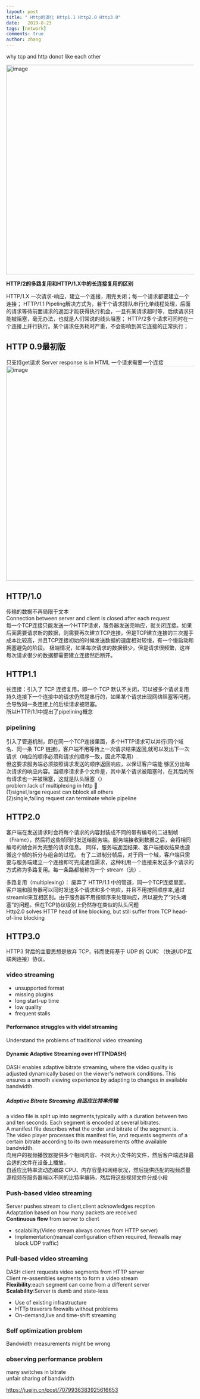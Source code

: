 ```yaml
---
layout: post
title: " Http的演化 Http1.1 Http2.0 Http3.0"
date:   2019-8-23
tags: [network]
comments: true
author: zhang
---
```

why tcp and http donot like each other  

<img width="561" alt="image" src="https://github.com/zhang-mickey/zhang-mickey.github.io/assets/145342600/ffe2d732-63bb-45eb-8a40-42e60a6060c6">

**HTTP/2的多路复用和HTTP/1.X中的长连接复用的区别**

HTTP/1.X 一次请求-响应，建立一个连接，用完关闭；每一个请求都要建立一个连接；
HTTP/1.1 Pipeling解决方式为，若干个请求排队串行化单线程处理，后面的请求等待前面请求的返回才能获得执行机会，一旦有某请求超时等，后续请求只能被阻塞，毫无办法，也就是人们常说的线头阻塞；
HTTP/2多个请求可同时在一个连接上并行执行。某个请求任务耗时严重，不会影响到其它连接的正常执行；

## HTTP 0.9最初版
只支持get请求
Server response is in HTML
一个请求需要一个连接
<img width="575" alt="image" src="https://github.com/zhang-mickey/zhang-mickey.github.io/assets/145342600/3b351bf4-6a2d-45b1-9d93-ea9111b475d1">
## HTTP/1.0
传输的数据不再局限于文本  
Connection between server and client is closed after each request  
每一个TCP连接只能发送一个HTTP请求，服务器发送完响应，就关闭连接。如果后面需要请求新的数据，则需要再次建立TCP连接，但是TCP建立连接的三次握手成本比较高，并且TCP连接初始的时候发送数据的速度相对较慢，有一个慢启动和拥塞避免的阶段。
极端情况，如果每次请求的数据很少，但是请求很频繁，这样每次请求很少的数据都需要建立连接然后断开。

## HTTP1.1
长连接：引入了 TCP 连接复用，即一个 TCP 默认不关闭，可以被多个请求复用  
持久连接下一个连接中的请求仍然是串行的，如果某个请求出现网络阻塞等问题，会导致同一条连接上的后续请求被阻塞。   
所以HTTP/1.1中提出了pipelining概念  
### pipelining
引入了管道机制，即在同一个TCP连接里面，多个HTTP请求可以并行(同个域名、同一条 TCP 链接)，客户端不用等待上一次请求结果返回,就可以发出下一次请求（响应的顺序必须和请求的顺序一致，因此不常用）.    
但这要求服务端必须按照请求发送的顺序返回响应，以保证客户端能 够区分出每次请求的响应内容。当顺序请求多个文件是，其中某个请求被阻塞时，在其后的所有请求也一并被阻塞，这就是队头阻塞（）  
problem:lack of multiplexing in http 🥇  
(1)signel,large request can bblock all others  
(2)single,failing request can terminate whole pipeline  

## HTTP2.0
客户端在发送请求时会将每个请求的内容封装成不同的带有编号的二进制帧（Frame），然后将这些帧同时发送给服务端。服务端接收到数据之后，会将相同编号的帧合并为完整的请求信息。
同样，服务端返回结果、客户端接收结果也遵循这个帧的拆分与组合的过程。
有了二进制分帧后，对于同一个域，客户端只需要与服务端建立一个连接即可完成通信需求，这种利用一个连接来发送多个请求的方式称为多路复用。每一条路都被称为一个 stream（流）.

多路复用（multiplexing）： 废弃了 HTTP/1.1 中的管道，同一个TCP连接里面，客户端和服务器可以同时发送多个请求和多个响应，并且不用按照顺序来,通过streamId来互相区别。由于服务器不用按顺序来处理响应，所以避免了“对头堵塞”的问题。但在TCP协议级别上仍然存在类似的队头问题  
Http2.0 solves HTTP head of line blocking, but still suffer from TCP head-of-line blocking  



## HTTP3.0
HTTP3 背后的主要思想是放弃 TCP，转而使用基于 UDP 的 QUIC （快速UDP互联网连接）协议。


### video streaming   
- unsupported format  
- missing plugins  
- long start-up time  
- low quality  
- frequent stalls  


#### Performance struggles with videl streaming  
Understand the problems of traditional video streaming  
#### Dynamic Adaptive Streaming over HTTP(DASH)
DASH enables adaptive bitrate streaming, where the video quality is adjusted dynamically based on the viewer's network conditions. This ensures a smooth viewing experience by adapting to changes in available bandwidth.

##### Adaptive Bitrate Streaming 自适应比特率传输
a video file is split up into segments,typically with a duration between two and ten seconds. Each segment is encoded at several bitrates.  
A manifest file describes what the order and bitrate of the segment is.  
The video player processes this manifest file, and requests segments of a certain bitrate according to its own measurements ofthe available bandwidth.  
向用户的视频播放器提供多个相同内容、不同大小文件的文件，然后客户端选择最合适的文件在设备上播放。  
自适应比特率流动态跟踪 CPU、内存容量和网络状况，然后提供匹配的视频质量  
源视频在服务器端以不同的比特率编码，然后将这些视频文件分成小段  

### Push-based video streaming 
Server pushes stream to client,client acknowledges recption  
Adaptation based on how many packets are received  
**Continuous flow** from server to client  
- scalability(Video stream always comes from HTTP server)  
- Implementation(manual configuration ofthen required, firewalls may block UDP traffic)


### Pull-based video streaming  
DASH client requests video segments from HTTP server   
Client re-assembles segments to form a video stream  
**Flexibility**:each segment can come from a different server  
**Scalability**:Server is dumb and state-less  
- Use of existing infrastructure
- HTTp traversrs firewalls without problems
- On-demand,live and time-shift streaming
### Self optimization problem
Bandwidth measurements might be wrong  

### observing performance problem  
many switches in bitrate  
unfair sharing of bandwidth  

https://juejin.cn/post/7079936383925616653
